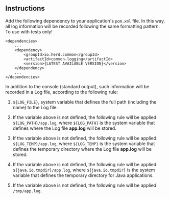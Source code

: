 Instructions
------------

Add the following dependency to your application's `pom.xml` file. In this way, all
log information will be recorded following the same formatting pattern. To use with tests only!

```
<dependencies>
    ...
    <dependency>
        <groupId>io.herd.common</groupId>
        <artifactId>common-logging</artifactId>
        <version>{LATEST AVAILABLE VERSION}</version>
    </dependency>
    ...
</dependencies>
```

In addition to the console (standard output), such information will be recorded in a Log file,
according to the following rule:

1) `${LOG_FILE}`, system variable that defines the full path (including the name) to the Log file.

2) If the variable above is not defined, the following rule will be applied: `${LOG_PATH}/app.log`,
   where `${LOG_PATH}` is the system variable that defines where the Log file **app.log** will be stored.

3) If the variable above is not defined, the following rule will be applied: `${LOG_TEMP}/app.log`,
   where `${LOG_TEMP}` is the system variable that defines the temporary directory where the Log file
   **app.log** will be stored.

4) If the variable above is not defined, the following rule will be applied: `${java.io.tmpdir}/app.log`,
   where `${java.io.tmpdir}` is the system variable that defines the temporary directory for Java applications.

5) If the variable above is not defined, the following rule will be applied: `/tmp/app.log`.
